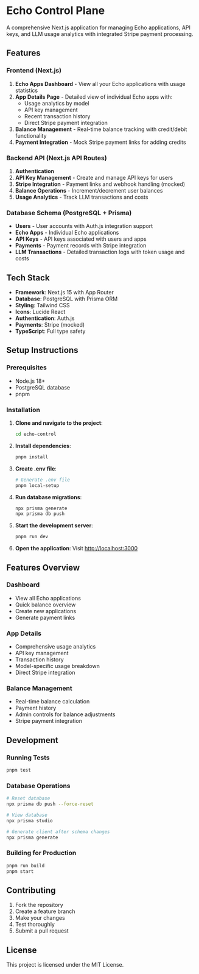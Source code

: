 # Echo Control Plane

A comprehensive Next.js application for managing Echo applications, API keys, and LLM usage analytics with integrated Stripe payment processing.

## Features

### Frontend (Next.js)

1. **Echo Apps Dashboard** - View all your Echo applications with usage statistics
2. **App Details Page** - Detailed view of individual Echo apps with:
   - Usage analytics by model
   - API key management
   - Recent transaction history
   - Direct Stripe payment integration
3. **Balance Management** - Real-time balance tracking with credit/debit functionality
4. **Payment Integration** - Mock Stripe payment links for adding credits

### Backend API (Next.js API Routes)

1. **Authentication**
2. **API Key Management** - Create and manage API keys for users
3. **Stripe Integration** - Payment links and webhook handling (mocked)
4. **Balance Operations** - Increment/decrement user balances
5. **Usage Analytics** - Track LLM transactions and costs

### Database Schema (PostgreSQL + Prisma)

- **Users** - User accounts with Auth.js integration support
- **Echo Apps** - Individual Echo applications
- **API Keys** - API keys associated with users and apps
- **Payments** - Payment records with Stripe integration
- **LLM Transactions** - Detailed transaction logs with token usage and costs

## Tech Stack

- **Framework**: Next.js 15 with App Router
- **Database**: PostgreSQL with Prisma ORM
- **Styling**: Tailwind CSS
- **Icons**: Lucide React
- **Authentication**: Auth.js
- **Payments**: Stripe (mocked)
- **TypeScript**: Full type safety

## Setup Instructions

### Prerequisites

- Node.js 18+
- PostgreSQL database
- pnpm

### Installation

1. **Clone and navigate to the project**:

   ```bash
   cd echo-control
   ```

2. **Install dependencies**:

   ```bash
   pnpm install
   ```

3. **Create .env file**:

   ```bash
   # Generate .env file
   pnpm local-setup
   ```

4. **Run database migrations**:

   ```bash
   npx prisma generate
   npx prisma db push
   ```

5. **Start the development server**:

   ```bash
   pnpm run dev
   ```

6. **Open the application**:
   Visit [http://localhost:3000](http://localhost:3000)

## Features Overview

### Dashboard

- View all Echo applications
- Quick balance overview
- Create new applications
- Generate payment links

### App Details

- Comprehensive usage analytics
- API key management
- Transaction history
- Model-specific usage breakdown
- Direct Stripe integration

### Balance Management

- Real-time balance calculation
- Payment history
- Admin controls for balance adjustments
- Stripe payment integration

## Development

### Running Tests

```bash
pnpm test
```

### Database Operations

```bash
# Reset database
npx prisma db push --force-reset

# View database
npx prisma studio

# Generate client after schema changes
npx prisma generate
```

### Building for Production

```bash
pnpm run build
pnpm start
```

## Contributing

1. Fork the repository
2. Create a feature branch
3. Make your changes
4. Test thoroughly
5. Submit a pull request

## License

This project is licensed under the MIT License.

